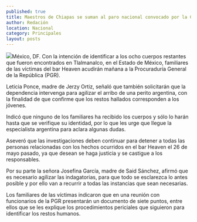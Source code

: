```yaml
---
published: true
title: Maestros de Chiapas se suman al paro nacional convocado por la CNTE
author: Redación
location: Nacional
category: Principales
layout: posts
---
```


![](http://i.imgur.com/XaErfUUm.jpg)México, DF. Con la intención de identificar a los ocho cuerpos restantes que fueron encontrados en Tlalmanalco, en el Estado de México, familiares de las víctimas del bar Heaven acudirán mañana a la Procuraduría General de la República (PGR).

Leticia Ponce, madre de Jerzy Ortiz, señaló que también solicitarán que la dependencia intervenga para agilizar el arribo de una perito argentina, con la finalidad de que confirme que los restos hallados corresponden a los jóvenes.

Indicó que ninguno de los familiares ha recibido los cuerpos y sólo lo harán hasta que se verifique su identidad, por lo que les urge que llegue la especialista argentina para aclara algunas dudas.

Aseveró que las investigaciones deben continuar para detener a todas las personas relacionadas con los hechos ocurridos en el bar Heaven el 26 de mayo pasado, ya que desean se haga justicia y se castigue a los responsables.

Por su parte la señora Josefina García, madre de Said Sánchez, afirmó que es necesario agilizar las indagatorias, para que todo se esclarezca lo antes posible y por ello van a recurrir a todas las instancias que sean necesarias.

Los familiares de las víctimas indicaron que en una reunión con funcionarios de la PGR presentarán un documento de siete puntos, entre ellos que se les explique los procedimientos periciales que siguieron para identificar los restos humanos.
